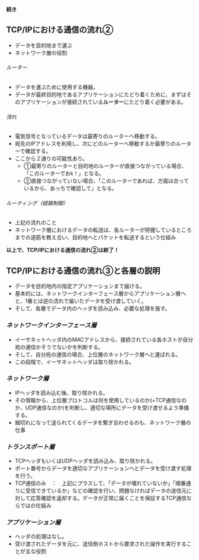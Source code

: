 **続き**


## TCP/IPにおける通信の流れ②
- データを目的地まで運ぶ
- ネットワーク層の役割
###### ルーター
- データを運ぶために使用する機器。
- データが最終目的地であるアプリケーションにたどり着くために、まずはそのアプリケーションが接続されている**ルーター**にたどり着く必要がある。
###### 流れ
- 電気信号となっているデータは最寄りのルーターへ移動する。
- 宛先のIPアドレスを利用し、次にどのルーターへ移動するか最寄りのルーターで確認する。
- ここから２通りの可能性あり。
  - ①最寄りのルーターと目的地のルーターが直接つながっている場合、「このルーターでおk！」となる。
  - ②直接つながっていない場合、「このルーターであれば、方面は合っているから、あっちで確認して」となる。
###### ルーティング（経路制御）
- 上記の流れのこと
- ネットワーク層におけるデータの転送は、各ルーターが把握しているところまでの道筋を教え合い、目的地へとパケットを転送するという仕組み

**以上で、TCP/IPにおける通信の流れ②は終了！**



## TCP/IPにおける通信の流れ③と各層の説明
- データを目的地内の指定アプリケーションまで届ける。
- 基本的には、ネットワークインターフェース層からアプリケーション層へと、1番とは逆の流れで届いたデータを受け渡していく。
- そして、各層でデータ内のヘッダを読み込み、必要な処理を施す。

### *ネットワークインターフェース層*
- イーサネットヘッダ内のMACアドレスから、接続されている各ホストが自分宛の通信かそうでないかを判断する。
- そして、自分宛の通信の場合、上位層のネットワーク層へと運ばれる。
- この段階で、イーサネットヘッダは取り除かれる。

### *ネットワーク層*
- IPヘッダを読み込む後、取り除かれる。
- その情報から、上位層プロトコルは何を使用しているのか(=TCP通信なのか、UDP通信なのか)を判断し、適切な場所にデータを受け渡せるよう準備する。
- 細切れになって送られてくるデータを繋ぎ合わせるのも、ネットワーク層の仕事

### *トランスポート層*
- TCPヘッダもいくはUDPヘッダを読み込み、取り除かれる。
- ポート番号からデータを適切なアプリケーションへとデータを受け渡す処理を行う。
- TCP通信のみ　：　上記にプラスして、「データが壊れていないか」「順番通りに受信できているか」などの確認を行い、問題なければデータの送信元に対して応答確認を返却する。データが正常に届くことを保証するTCP通信ならではの仕組み

### *アプリケーション層*
- ヘッダの処理はなし。
- 受け渡されたデータを元に、送信側ホストから要求された操作を実行することが主な役割
